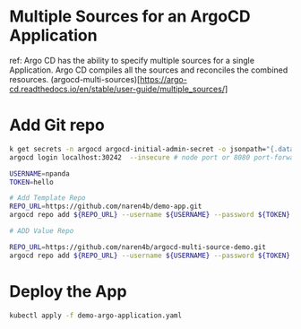 # Multiple Sources for an ArgoCD Application

ref: Argo CD has the ability to specify multiple sources for a single Application. Argo CD compiles all the sources and reconciles the combined resources. 
(argocd-multi-sources)[https://argo-cd.readthedocs.io/en/stable/user-guide/multiple_sources/]

# Add Git repo

```bash
k get secrets -n argocd argocd-initial-admin-secret -o jsonpath="{.data.password}" | base64 -d
argocd login localhost:30242  --insecure # node port or 8080 port-forward

USERNAME=npanda
TOKEN=hello

# Add Template Repo
REPO_URL=https://github.com/naren4b/demo-app.git
argocd repo add ${REPO_URL} --username ${USERNAME} --password ${TOKEN}

# ADD Value Repo

REPO_URL=https://github.com/naren4b/argocd-multi-source-demo.git
argocd repo add ${REPO_URL} --username ${USERNAME} --password ${TOKEN}
```

# Deploy the App 
```bash
kubectl apply -f demo-argo-application.yaml
```
